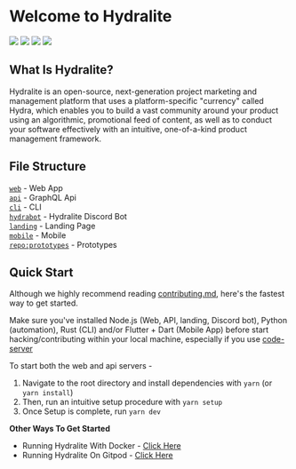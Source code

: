 # Welcome to Hydralite

<p>
  <img src="https://img.shields.io/badge/version-1.0.0--pre--alpha-ff69b4"> <img src="https://img.shields.io/tokei/lines/github/hydralite/hydralite?color=white&label=lines%20of%20code"> <img src="https://img.shields.io/github/languages/top/hydralite/hydralite?color=%230xfffff"> <img src="https://img.shields.io/github/repo-size/hydralite/hydralite?color=orange">
</p>

## What Is Hydralite?

Hydralite is an open-source, next-generation project marketing and management platform that uses a platform-specific "currency" called Hydra, which enables you to build a vast community around your product using an algorithmic, promotional feed of content, as well as to conduct your software effectively with an intuitive, one-of-a-kind product management framework.

## File Structure

<a href="https://github.com/hydralite/hydralite/tree/dev/web">`web`</a> - Web App <br>
<a href="https://github.com/hydralite/hydralite/tree/dev/api">`api`</a> - GraphQL Api <br>
<a href="https://github.com/hydralite/hydralite/tree/dev/cli">`cli`</a> - CLI <br>
<a href="https://github.com/hydralite/hydralite/tree/dev/bot">`hydrabot`</a> - Hydralite Discord Bot <br>
<a href="https://github.com/hydralite/hydralite/tree/dev/landing">`landing`</a> - Landing Page <br>
<a href="https://github.com/hydralite/hydralite/tree/dev/mobile">`mobile`</a> - Mobile <br>
<a href="https://github.com/hydralite/prototypes">`repo:prototypes`</a> - Prototypes

## Quick Start

Although we highly recommend reading <a href="https://github.com/hydralite/hydralite/blob/dev/CONTRIBUTING.md">contributing.md</a>, here's the fastest way to get started.

Make sure you've installed Node.js (Web, API, landing, Discord bot), Python (automation), Rust (CLI) and/or Flutter + Dart (Mobile App) before start hacking/contributing within your local machine, especially if you use [code-server](https://github.com/cdr/code-server)

To start both the web and api servers -

1. Navigate to the root directory and install dependencies with `yarn` (or `yarn install`)
2. Then, run an intuitive setup procedure with `yarn setup`
3. Once Setup is complete, run `yarn dev`

**Other Ways To Get Started**

- Running Hydralite With Docker - <a href="https://github.com/hydralite/hydralite/blob/dev/CONTRIBUTING.md">Click Here</a>
- Running Hydralite On Gitpod - <a href="https://github.com/hydralite/hydralite/blob/dev/CONTRIBUTING.md">Click Here</a>
